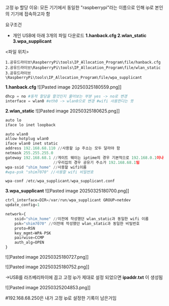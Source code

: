 
고정 ip 할당 이유: 모든 기기에서 동일한 "raspberrypi"라는 이름으로 인해 ip로 본인의 기기에 접속하고자 함

요구조건
-  개인 USB에 아래 3개의 파일 다운로드
__1.hanback.cfg
2.wlan_static
3.wpa_supplicant__

<파일 위치>
```
1.공유드라이브\RaspberryPi\tools\IP_Allocation_Program\file/hanback.cfg
2.공유드라이브\RaspberryPi\tools\IP_Allocation_Program\file/wlan_static
3.공유드라이브\RaspberryPi\tools\IP_Allocation_Program\file/wpa_supplicant
```

__1.hanback.cfg__
![[Pasted image 20250325180559.png]]

```python
dhcp = no #동적 할당을 할것인지 물어보는 부분 yes -> no로 변경
interface = wlan0 #eth0 -> wlan0으로 변경 #wifi 사용한다는 뜻 
```

__2.wlan_static__
![[Pasted image 20250325180625.png]]
```python
auto lo
iface lo inet loopback

auto wlan0
allow-hotplug wlan0
iface wlan0 inet static
address 192.168.68.110 //사용할 ip 주소는 모두 달라야 함
netmask 255.255.255.0
gateway 192.168.68.1 //게이트 웨이는 iptime의 경우 기본적으로 192.168.0.1이나 공유기 마다 다름
                     //우리집의 경우 공유기 주소가 192.168.68.1임
wpa-ssid "shim_home" //사용할 wifi이름
#wpa-psk "shim7070" //사용할 wifi 비밀번호

wpa-conf /etc/wpa_supplicant/wpa_supplicant.conf
```

__3.wpa_supplicant__
![[Pasted image 20250325180700.png]]

```python
ctrl_interface=DIR=/var/run/wpa_supplicant GROUP=netdev
update_config=1

network={
    ssid="shim_home" //이전에 작성했던 wlan_static과 동일한 wifi 이름
    psk="shim7070" //이전에 작성했던 wlan_static과 동일한 비밀번호
    proto=RSN
    key_mgmt=WPA-PSK
    pairwise=CCMP
    auth_alg=OPEN
}
```

![[Pasted image 20250325180727.png]]

![[Pasted image 20250325180752.png]]

->USB를 라즈베리파이에 꼽고 고정 ip가 제대로 설정 되었으면 
__ipaddr.txt__ 이 생성됨

![[Pasted image 20250325204853.png]]

#192.168.68.250은 내가 고정 ip로 설정한 기록이 남은거임
